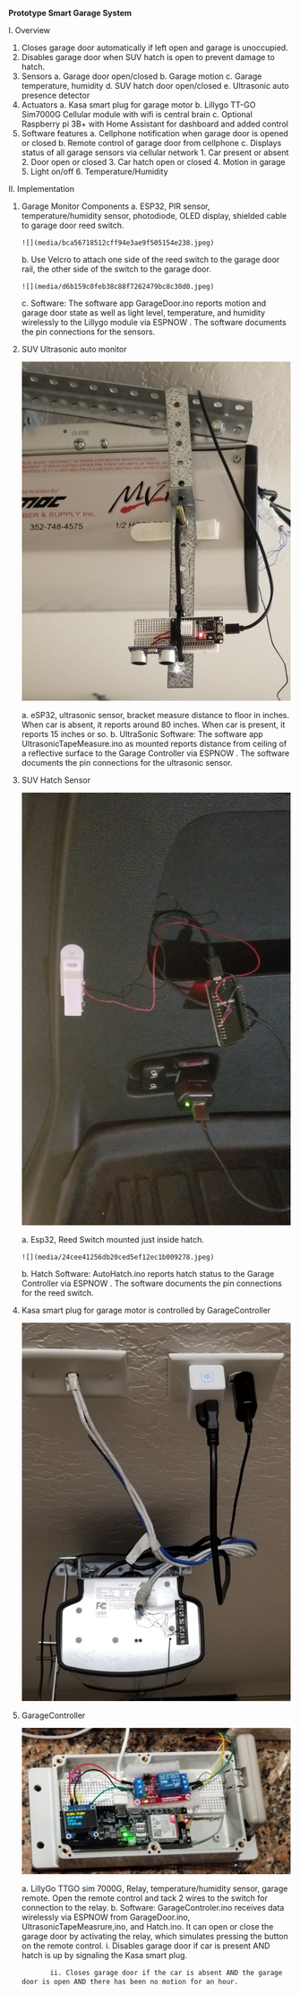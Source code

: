 **Prototype Smart Garage System**

I. Overview

1.  Closes garage door automatically if left open and garage is unoccupied.
2.  Disables garage door when SUV hatch is open to prevent damage to hatch.
3.  Sensors
    a.  Garage door open/closed
    b.  Garage motion
    c.  Garage temperature, humidity
    d.  SUV hatch door open/closed
    e.  Ultrasonic auto presence detector
4.  Actuators
    a.  Kasa smart plug for garage motor
    b.  Lillygo TT-GO Sim7000G Cellular module with wifi is central brain
    c.  Optional Raspberry pi 3B+ with Home Assistant for dashboard and added control
5.  Software features
    a.  Cellphone notification when garage door is opened or closed
    b.  Remote control of garage door from cellphone
    c.  Displays status of all garage sensors via cellular network
        1.  Car present or absent
        2.  Door open or closed
        3.  Car hatch open or closed
        4.  Motion in garage
        5.  Light on/off
        6.  Temperature/Humidity

II. Implementation

1.  Garage Monitor Components
    a.  ESP32, PIR sensor, temperature/humidity sensor, photodiode, OLED display, shielded cable to garage door reed switch.

        ![](media/bca56718512cff94e3ae9f505154e238.jpeg)

    b.  Use Velcro to attach one side of the reed switch to the garage door rail, the other side of the switch to the garage door.

        ![](media/d6b159c0feb38c88f7262479bc8c30d0.jpeg)

    c.  Software: The software app GarageDoor.ino reports motion and garage door state as well as light level, temperature, and humidity wirelessly to the Lillygo module via ESPNOW . The software documents the pin connections for the sensors.
2.  SUV Ultrasonic auto monitor

    ![](media/155fedb500b74103b4504253aa0dc17b.jpeg)

    a.  eSP32, ultrasonic sensor, bracket measure distance to floor in inches. When car is absent, it reports around 80 inches. When car is present, it reports 15 inches or so.
    b.  UltraSonic Software: The software app UltrasonicTapeMeasure.ino as mounted reports distance from ceiling of a reflective surface to the Garage Controller via ESPNOW . The software documents the pin connections for         the ultrasonic sensor.
3.  SUV Hatch Sensor

    ![](media/e0e813020a1122cb4e3432c0207e45a9.jpeg)

    a.  Esp32, Reed Switch mounted just inside hatch.

        ![](media/24cee41256db20ced5ef12ec1b009278.jpeg)

    b. Hatch Software: AutoHatch.ino reports hatch status to the Garage Controller via ESPNOW . The software documents the pin connections for the reed switch.

4.  Kasa smart plug for garage motor is controlled by GarageController

    ![](media/75db965b27232d53a1344054d6c27997.jpeg)

5.  GarageController

    ![](media/fb1f43d364c5d00a4e6e22351b78055e.jpeg)

    a.  LillyGo TTGO sim 7000G, Relay, temperature/humidity sensor, garage remote. Open the remote control and tack 2 wires to the switch for connection to the relay.
    b.  Software: GarageControler.ino receives data wirelessly via ESPNOW from GarageDoor.ino, UltrasonicTapeMeasrure,ino, and Hatch.ino. It can open or close the garage door by activating the relay, which simulates pressing the button on the remote control.
		i. Disables garage door if car is present AND hatch is up by signaling the Kasa smart plug.

               ii. Closes garage door if the car is absent AND the garage door is open AND there has been no motion for an hour.
